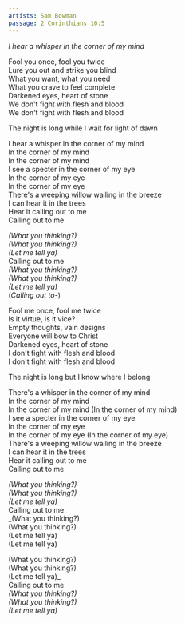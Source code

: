 ```yaml
---
artists: Sam Bowman
passage: 2 Corinthians 10:5
---
```

_I hear a whisper in the corner of my mind_  
  
Fool you once, fool you twice  
Lure you out and strike you blind  
What you want, what you need  
What you crave to feel complete  
Darkened eyes, heart of stone  
We don't fight with flesh and blood  
We don't fight with flesh and blood  
  
The night is long while I wait for light of dawn  
  
I hear a whisper in the corner of my mind  
In the corner of my mind  
In the corner of my mind  
I see a specter in the corner of my eye  
In the corner of my eye  
In the corner of my eye  
There's a weeping willow wailing in the breeze  
I can hear it in the trees  
Hear it calling out to me  
Calling out to me  
  
_(What you thinking?)  
(What you thinking?)  
(Let me tell ya)_  
Calling out to me  
_(What you thinking?)  
(What you thinking?)  
(Let me tell ya)_  
(_Calling out to-_)  
  
Fool me once, fool me twice  
Is it virtue, is it vice?  
Empty thoughts, vain designs  
Everyone will bow to Christ  
Darkened eyes, heart of stone  
I don't fight with flesh and blood  
I don't fight with flesh and blood  
  
The night is long but I know where I belong  
  
There's a whisper in the corner of my mind  
In the corner of my mind  
In the corner of my mind (In the corner of my mind)  
I see a specter in the corner of my eye  
In the corner of my eye  
In the corner of my eye (In the corner of my eye)  
There's a weeping willow wailing in the breeze  
I can hear it in the trees  
Hear it calling out to me  
Calling out to me  
  
_(What you thinking?)  
(What you thinking?)  
(Let me tell ya)_  
Calling out to me  
_(What you thinking?)  
(What you thinking?)  
(Let me tell ya)  
(Let me tell ya)  
  
(What you thinking?)  
(What you thinking?)  
(Let me tell ya)_  
Calling out to me  
_(What you thinking?)  
(What you thinking?)  
(Let me tell ya)_